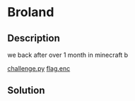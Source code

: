 # Broland

## Description

we back after over 1 month in minecraft b

[challenge.py](https://drive.google.com/file/d/1CBZRigB9tsJ76rKsgYE8LnyTigblsXly/view?usp=sharing)
[flag.enc](https://drive.google.com/file/d/1gfnCq9EQxZUp0t9m1YxKG9unJMpGxnL9/view?usp=sharing)

## Solution
